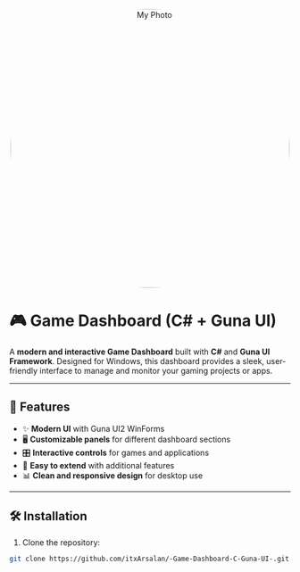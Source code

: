 <p align="center">
  <img src="https://i.postimg.cc/28gXTCwn/project.jpg" width="500" alt="My Photo" style="border-radius:500%">
</p>

# 🎮 Game Dashboard (C# + Guna UI)

A **modern and interactive Game Dashboard** built with **C#** and **Guna UI Framework**. Designed for Windows, this dashboard provides a sleek, user-friendly interface to manage and monitor your gaming projects or apps.  

---

## 🚀 Features

- ✨ **Modern UI** with Guna UI2 WinForms  
- 🖥️ **Customizable panels** for different dashboard sections  
- 🎛️ **Interactive controls** for games and applications  
- 🧩 **Easy to extend** with additional features  
- 📊 **Clean and responsive design** for desktop use  

---

## 🛠️ Installation

1. Clone the repository:

```bash
git clone https://github.com/itxArsalan/-Game-Dashboard-C-Guna-UI-.git
